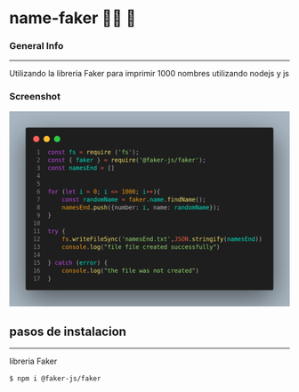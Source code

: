 # name-faker 👨‍💻 🚀


### General Info
***
Utilizando la libreria  Faker para imprimir 1000 nombres utilizando nodejs y js
### Screenshot
![Image text](img/code2.png)

## pasos de instalacion
***
libreria Faker 
```
$ npm i @faker-js/faker

```
